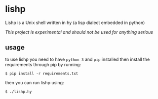 # lishp
Lishp is a Unix shell written in hy (a lisp dialect embedded in python)

*This project is experimental and should not be used for anything serious*

## usage
to use lishp you need to have `python 3` and `pip` installed
then install the requirements through pip by running:

`$ pip install -r requirements.txt`

then you can run lishp using:

`$ ./lishp.hy`
